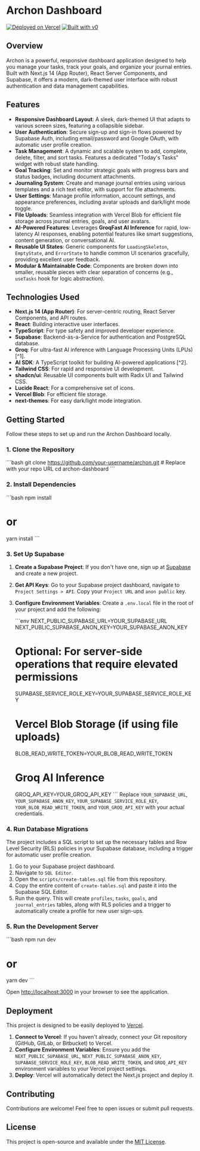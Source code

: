 # Archon Dashboard

[![Deployed on Vercel](https://img.shields.io/badge/Deployed%20on-Vercel-black?style=for-the-badge&logo=vercel)](https://vercel.com/nebula-singularity/archon)
[![Built with v0](https://img.shields.io/badge/Built%20with-v0.dev-black?style=for-the-badge)](https://v0.dev/chat/projects/VGyjSRXfzOE)

## Overview

Archon is a powerful, responsive dashboard application designed to help you manage your tasks, track your goals, and organize your journal entries. Built with Next.js 14 (App Router), React Server Components, and Supabase, it offers a modern, dark-themed user interface with robust authentication and data management capabilities.

## Features

-   **Responsive Dashboard Layout**: A sleek, dark-themed UI that adapts to various screen sizes, featuring a collapsible sidebar.
-   **User Authentication**: Secure sign-up and sign-in flows powered by Supabase Auth, including email/password and Google OAuth, with automatic user profile creation.
-   **Task Management**: A dynamic and scalable system to add, complete, delete, filter, and sort tasks. Features a dedicated "Today's Tasks" widget with robust state handling.
-   **Goal Tracking**: Set and monitor strategic goals with progress bars and status badges, including document attachments.
-   **Journaling System**: Create and manage journal entries using various templates and a rich text editor, with support for file attachments.
-   **User Settings**: Manage profile information, account settings, and appearance preferences, including avatar uploads and dark/light mode toggle.
-   **File Uploads**: Seamless integration with Vercel Blob for efficient file storage across journal entries, goals, and user avatars.
-   **AI-Powered Features**: Leverages **GroqFast AI Inference** for rapid, low-latency AI responses, enabling potential features like smart suggestions, content generation, or conversational AI.
-   **Reusable UI States**: Generic components for `LoadingSkeleton`, `EmptyState`, and `ErrorState` to handle common UI scenarios gracefully, providing excellent user feedback.
-   **Modular & Maintainable Code**: Components are broken down into smaller, reusable pieces with clear separation of concerns (e.g., `useTasks` hook for logic abstraction).

## Technologies Used

-   **Next.js 14 (App Router)**: For server-centric routing, React Server Components, and API routes.
-   **React**: Building interactive user interfaces.
-   **TypeScript**: For type safety and improved developer experience.
-   **Supabase**: Backend-as-a-Service for authentication and PostgreSQL database.
-   **Groq**: For ultra-fast AI inference with Language Processing Units (LPUs) [^1].
-   **AI SDK**: A TypeScript toolkit for building AI-powered applications [^2].
-   **Tailwind CSS**: For rapid and responsive UI development.
-   **shadcn/ui**: Reusable UI components built with Radix UI and Tailwind CSS.
-   **Lucide React**: For a comprehensive set of icons.
-   **Vercel Blob**: For efficient file storage.
-   **next-themes**: For easy dark/light mode integration.

## Getting Started

Follow these steps to set up and run the Archon Dashboard locally.

### 1. Clone the Repository

\`\`\`bash
git clone https://github.com/your-username/archon.git # Replace with your repo URL
cd archon-dashboard
\`\`\`

### 2. Install Dependencies

\`\`\`bash
npm install
# or
yarn install
\`\`\`

### 3. Set Up Supabase

1.  **Create a Supabase Project**: If you don't have one, sign up at [Supabase](https://supabase.com/) and create a new project.
2.  **Get API Keys**: Go to your Supabase project dashboard, navigate to `Project Settings > API`. Copy your `Project URL` and `anon public` key.
3.  **Configure Environment Variables**: Create a `.env.local` file in the root of your project and add the following:

    \`\`\`env
    NEXT_PUBLIC_SUPABASE_URL=YOUR_SUPABASE_URL
    NEXT_PUBLIC_SUPABASE_ANON_KEY=YOUR_SUPABASE_ANON_KEY
    # Optional: For server-side operations that require elevated permissions
    SUPABASE_SERVICE_ROLE_KEY=YOUR_SUPABASE_SERVICE_ROLE_KEY
    # Vercel Blob Storage (if using file uploads)
    BLOB_READ_WRITE_TOKEN=YOUR_BLOB_READ_WRITE_TOKEN
    # Groq AI Inference
    GROQ_API_KEY=YOUR_GROQ_API_KEY
    \`\`\`
    Replace `YOUR_SUPABASE_URL`, `YOUR_SUPABASE_ANON_KEY`, `YOUR_SUPABASE_SERVICE_ROLE_KEY`, `YOUR_BLOB_READ_WRITE_TOKEN`, and `YOUR_GROQ_API_KEY` with your actual credentials.

### 4. Run Database Migrations

The project includes a SQL script to set up the necessary tables and Row Level Security (RLS) policies in your Supabase database, including a trigger for automatic user profile creation.

1.  Go to your Supabase project dashboard.
2.  Navigate to `SQL Editor`.
3.  Open the `scripts/create-tables.sql` file from this repository.
4.  Copy the entire content of `create-tables.sql` and paste it into the Supabase SQL Editor.
5.  Run the query. This will create `profiles`, `tasks`, `goals`, and `journal_entries` tables, along with RLS policies and a trigger to automatically create a profile for new user sign-ups.

### 5. Run the Development Server

\`\`\`bash
npm run dev
# or
yarn dev
\`\`\`

Open [http://localhost:3000](http://localhost:3000) in your browser to see the application.

## Deployment

This project is designed to be easily deployed to [Vercel](https://vercel.com/).

1.  **Connect to Vercel**: If you haven't already, connect your Git repository (GitHub, GitLab, or Bitbucket) to Vercel.
2.  **Configure Environment Variables**: Ensure you add the `NEXT_PUBLIC_SUPABASE_URL`, `NEXT_PUBLIC_SUPABASE_ANON_KEY`, `SUPABASE_SERVICE_ROLE_KEY`, `BLOB_READ_WRITE_TOKEN`, and `GROQ_API_KEY` environment variables to your Vercel project settings.
3.  **Deploy**: Vercel will automatically detect the Next.js project and deploy it.

## Contributing

Contributions are welcome! Feel free to open issues or submit pull requests.

## License

This project is open-source and available under the [MIT License](LICENSE).
